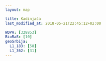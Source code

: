 ```yaml
---
layout: map

title: Kadinjača
last_modified_at: 2018-05-21T22:45:12+02:00

WDPA: [328853]
BioRaS: [10]
geoSrbija:
  L1_183: [58]
  L1_362: [31]
---
```

